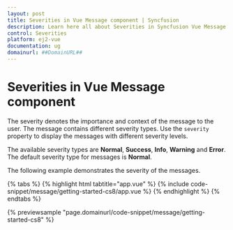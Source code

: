 ```yaml
---
layout: post
title: Severities in Vue Message component | Syncfusion
description: Learn here all about Severities in Syncfusion Vue Message component of Syncfusion Essential JS 2 and more.
control: Severities 
platform: ej2-vue
documentation: ug
domainurl: ##DomainURL##
---
```


# Severities in Vue Message component

The severity denotes the importance and context of the message to the user. The message contains different severity types. Use the `severity` property to display the messages with different severity levels.

The available severity types are **Normal**, **Success**, **Info**, **Warning** and **Error**. The default severity type for messages is **Normal**.

The following example demonstrates the severity of the messages.

{% tabs %}
{% highlight html tabtitle="app.vue" %}
{% include code-snippet/message/getting-started-cs8/app.vue %}
{% endhighlight %}
{% endtabs %}
        
{% previewsample "page.domainurl/code-snippet/message/getting-started-cs8" %}
